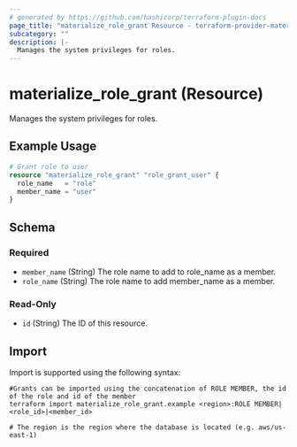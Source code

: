 ```yaml
---
# generated by https://github.com/hashicorp/terraform-plugin-docs
page_title: "materialize_role_grant Resource - terraform-provider-materialize"
subcategory: ""
description: |-
  Manages the system privileges for roles.
---
```


# materialize_role_grant (Resource)

Manages the system privileges for roles.

## Example Usage

```terraform
# Grant role to user
resource "materialize_role_grant" "role_grant_user" {
  role_name   = "role"
  member_name = "user"
}
```

<!-- schema generated by tfplugindocs -->
## Schema

### Required

- `member_name` (String) The role name to add to role_name as a member.
- `role_name` (String) The role name to add member_name as a member.

### Read-Only

- `id` (String) The ID of this resource.

## Import

Import is supported using the following syntax:

```shell
#Grants can be imported using the concatenation of ROLE MEMBER, the id of the role and id of the member 
terraform import materialize_role_grant.example <region>:ROLE MEMBER|<role_id>|<member_id>

# The region is the region where the database is located (e.g. aws/us-east-1)
```
